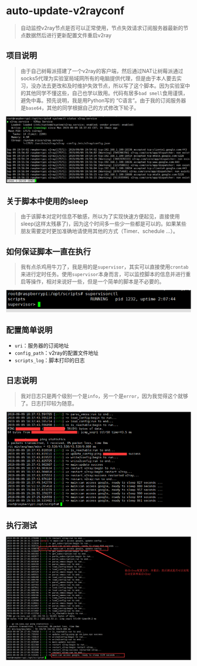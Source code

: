 # auto-update-v2rayconf
> 自动监控v2ray节点是否可以正常使用，节点失效请求订阅服务器最新的节点数据然后进行更新配置文件重启v2ray

## 项目说明
> 由于自己树莓派搭建了一个v2ray的客户端，然后通过NAT让树莓派通过socks5代理为实验室局域网所有的电脑提供代理，但是由于本人要去实习，没办法去更改和及时维护失效节点，所以写了这个脚本。因为实验室中的其他同学不懂这些，自己也学以致用。代码有居多`bad smell`食用谨慎，避免中毒。预先说明，我是用Python写的 “C语言”。由于我的订阅服务器是`base64`，其他的同学根据自己的方式修改下轮子。

![v2ray_status](./picture/v2ray_status.png)

## 关于脚本中使用的sleep

> 由于该脚本对定时信息不敏感，所以为了实现快速方便起见，直接使用sleep(这样太残暴了)，因为这个时间多一些少一些都是可以的。如果某些朋友需要定时更加准确地请使用其他的方式（Timer、schedule …）。

## 如何保证脚本一直在执行

> 我有点杀鸡用牛刀了，我是用的是`supervisor`，其实可以直接使用`crontab`来进行定时任务。使用`supervisor`本身而言，可以监控脚本的信息并进行重启等操作，相对来说好一些，但是一个简单的脚本是不必要的。

![supervisor](./picture/supervisor.png)

## 配置简单说明

* `uri`：服务器的订阅地址
* `config_path`：v2ray的配置文件地址
* `scripts_log`：脚本打印的日志

## 日志说明

> 我对日志只是两个级别一个是`info`，另一个是`error`，因为我觉得这个就够了。日志打印较为随意。

![日志](./picture/日志.png)

## 执行测试

![测试脚本](./picture/测试脚本.png)